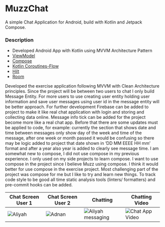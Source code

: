 # MuzzChat
A simple Chat Application for Android, build with Kotlin and Jetpack Compose. 

### Description

- Developed Android App with Kotlin using MVVM Architecture Pattern
- [ViewModel](https://developer.android.com/topic/libraries/architecture/viewmodel)
- [Compose](https://developer.android.com/jetpack/compose?gclid=CjwKCAjw36GjBhAkEiwAKwIWyQQtNm4su13rjMDYwi4SEGtnx_anN1nihaGmVbw2ncKvISjLZbqAixoC9kAQAvD_BwE&gclsrc=aw.ds)
- [Kotlin Coroutines-Flow](https://developer.android.com/kotlin/flow)
- [Hilt](https://developer.android.com/training/dependency-injection/hilt-android)
- [Room](https://developer.android.com/training/data-storage/room)


Developed the exercise application following MVVM with Clean Architecture principles.  Since the project will be between two users to chat I only build Message Entity. For more users to use creating user entity holding user information and save user messages using user id in the message entity will be better approach. For further development Firebase can be added to project to make it like real chat application with login and storing and collecting data online. Message info tick can be added for the project become more like a real chat app. Before that there are some updates must be applied to code, for example: currently the section that shows date and time between messages only show day of the week and time of the message, after one week or month passed it would be confusing so there may be logic added to project that date shown in ‘DD MM EEEE HH mm’ format and after a year also year is added to clearly see message time. 
I am somewhat new to compose, I did not use compose in my previous experience. I only used on my side projects to learn compose. I want to use compose in the project since I believe Muzz using compose. I think it would better for use compose in the exercise project. Most challenging part of the project was compose for me but I like to try and learn new things. 
To track code style to be good all time static analysis tools (linters/ formatters) and pre-commit hooks can be added.  



| Chat Screen User 1 | Chat Screen User 2 | Chatting | Chatting Video | 
| ------------- | ------------- | ------------- | ------------- |
|![Aliyah](https://github.com/SerhatAal/MuzzChat/assets/98642848/5636a55b-8b12-4657-a5f9-c4e4099da05e) | ![Adnan](https://github.com/SerhatAal/MuzzChat/assets/98642848/4f38f35a-25e6-410a-b32f-e9e967794a23) | ![Aliyah messaging](https://github.com/SerhatAal/MuzzChat/assets/98642848/e9f79f87-f62a-431a-bb78-9d8bfd986719) | ![Chat App Video](https://github.com/SerhatAal/MuzzChat/assets/98642848/1253197b-3b27-4cfa-b347-3a09fedb6de0) |

 

